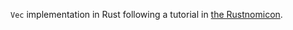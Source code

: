 `Vec` implementation in Rust following a tutorial in [the Rustnomicon](https://doc.rust-lang.org/nomicon).
